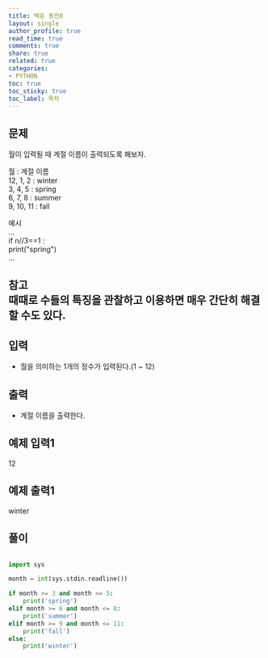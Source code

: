 ```yaml
---
title: 백준 동전0
layout: single
author_profile: true
read_time: true
comments: true
share: true
related: true
categories:
- PYTHON
toc: true
toc_sticky: true
toc_label: 목차
---
```


## 문제 
월이 입력될 때 계절 이름이 출력되도록 해보자.<br>

월 : 계절 이름<br>
12, 1, 2 : winter<br>
  3, 4, 5 : spring<br>
  6, 7, 8 : summer<br>
  9, 10, 11 : fall<br>

예시<br>
...<br>
if n//3==1 :<br>
  print("spring")<br>
...<br>

참고<br>
때때로 수들의 특징을 관찰하고 이용하면 매우 간단히 해결할 수도 있다.<br>
------

## 입력
- 월을 의미하는 1개의 정수가 입력된다.(1 ~ 12)<br>

## 출력
- 계절 이름을 출력한다.<br>

	
## 예제 입력1
12<br>

## 예제 출력1
winter<br>

## 풀이
```python

import sys

month = int(sys.stdin.readline())

if month >= 3 and month <= 5:
    print('spring')
elif month >= 6 and month <= 8:
    print('summer')
elif month >= 9 and month <= 11:
    print('fall')
else:
    print('winter')

```
